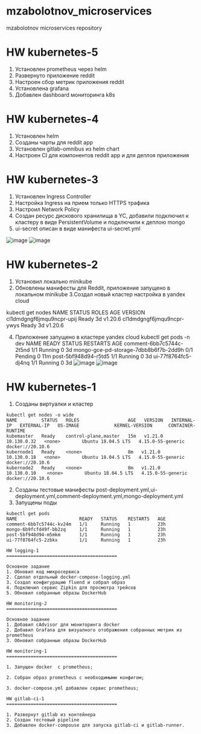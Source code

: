 # mzabolotnov_microservices
mzabolotnov microservices repository

HW kubernetes-5
=========================================

1. Установлен prometheus через helm
2. Развернуто приложение reddit
3. Настроен сбор метрик приложения reddit
4. Установлена grafana
5. Добавлен dashboard мониторинга k8s


HW kubernetes-4
=========================================

1. Установлен helm
2. Созданы чарты для reddit app
3. Установлен gitlab-omnibus из helm chart
4. Настроен CI для компонентов reddit app и для деплоя приложения

HW kubernetes-3
=========================================

1. Установлен Ingress Controller
2. Настройка Ingress на прием только HTTPS трафика
3. Настроил Network Policy
4. Создан ресурс дискового хранилища в YC, добавили подключил к кластеру в виде PersistentVolume и подключили к деплою mongo
5. ui-secret описан в виде манифеста ui-secret.yml

![image](https://user-images.githubusercontent.com/80415069/125756032-f8b2bba4-6900-413e-a078-9a24fc0f3603.png)
![image](https://user-images.githubusercontent.com/80415069/125756276-f1c2445e-ceea-459b-8cac-8f49e18783cd.png)


HW kubernetes-2
=========================================
1. Установил локально minikube
2. Обновлены манифесты для Reddit, приложение запущено в локальном minikube
3.Создал новый кластер настройка в yandex cloud

kubectl get nodes
NAME                        STATUS   ROLES    AGE   VERSION
cl1dmdgngf6jmqu9ncpr-upij   Ready    <none>   3d    v1.20.6
cl1dmdgngf6jmqu9ncpr-ywys   Ready    <none>   3d    v1.20.6

4. Приложение запущено в кластере yandex cloud
kubectl get pods -n dev
NAME                                    READY   STATUS    RESTARTS   AGE
comment-6bb7c5744c-2t5nd                1/1     Running   0          3d
mongo-gce-pd-storage-7dbb8b6f7b-2dd9h   0/1     Pending   0          11m
post-5bf948d94-r5td5                    1/1     Running   0          3d
ui-77f8764fc5-dj4nq                     1/1     Running   0          3d
![image](https://user-images.githubusercontent.com/80415069/125755178-8d933dae-fe3b-48e1-9023-42d476573419.png)
![image](https://user-images.githubusercontent.com/80415069/125755329-12e15893-24fb-4d57-81ed-e7de2f9fcc98.png)

HW kubernetes-1
=========================================
1. Созданы виртуалки и кластер 
```
kubectl get nodes -o wide
NAME         STATUS   ROLES                  AGE   VERSION   INTERNAL-IP   EXTERNAL-IP   OS-IMAGE             KERNEL-VERSION      CONTAINER-RUNTIME
kubemaster   Ready    control-plane,master   15m   v1.21.0   10.130.0.32   <none>        Ubuntu 18.04.5 LTS   4.15.0-55-generic   docker://20.10.6
kubernode1   Ready    <none>                 8m   v1.21.0   10.130.0.18   <none>        Ubuntu 18.04.5 LTS   4.15.0-55-generic   docker://20.10.6
kubernode2   Ready    <none>                 8m   v1.21.0   10.130.0.10    <none>        Ubuntu 18.04.5 LTS   4.15.0-55-generic   docker://20.10.6
```
2. Созданы тестовые манифесты post-deployment.yml,ui-deployment.yml,comment-deployment.yml,mongo-deployment.yml
3. Запущены поды
```
kubectl get pods
NAME                       READY   STATUS    RESTARTS   AGE
comment-6bb7c5744c-kv24m   1/1     Running   1          23h
mongo-6b9fcfd49f-bb2zq     1/1     Running   1          23h
post-5bf948d94-m5mkm       1/1     Running   1          23h
ui-77f8764fc5-2zbkx        1/1     Running   1          23h

HW logging-1
=========================================

Основное задание
1. Обновил код микросервиса
2. Сделал отдельный docker-compose-logging.yml
3. Создал конфигурацию fluend и собрал образ
4. Подключил сервис Zipkin для просмотра трейсов
5. Обновил собранные образы DockerHub

HW monitoring-2
=========================================

Основное задание
1. Добавил cAdvisor для мониторинга docker
2. Добавил Grafana для визуалного отображения собранных метрик из prometheus
3. Обновил собранные образы DockerHub

HW monitoring-1
=========================================

1. Запущен docker  с prometheus;

2. Собран образ prometheus с необходимыми конфигом;

3. docker-compose.yml добавлен сервис prometheus;

HW gitlab-ci-1
=========================================

1. Развернут gitlab из контейнера
2. Создан тестовый pipeline
3. Добавлен docker-compouse для запуска gitlab-ci и gitlab-runner.
